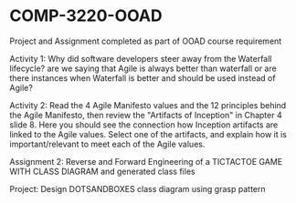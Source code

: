 # COMP-3220-OOAD
Project and Assignment completed as part of OOAD course requirement

Activity 1: Why did software developers steer away from the Waterfall lifecycle? are we saying 
that Agile is always better than waterfall or are there instances when Waterfall is better
and should be used instead of Agile?

Activity 2: Read the 4 Agile Manifesto values and the 12 principles behind the Agile Manifesto,
then review the "Artifacts of Inception" in Chapter 4 slide 8.
Here you should see the connection how Inception artifacts are linked to the Agile values.
Select one of the artifacts, and explain how it is important/relevant to meet each of the 
Agile values.

Assignment 2: Reverse and Forward Engineering of a TICTACTOE GAME WITH CLASS DIAGRAM 
and generated class files

Project: Design DOTSANDBOXES class diagram using grasp pattern


